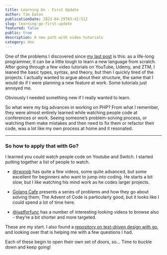 ```yaml
---
title: Learning Go - First Update
author: Tim Eaton
publicationDate: 2023-04-29T03:42:51Z
slug: learning-go-first-update
featured: false
public: true
description: A new path with video tutorials
category: dev
---
```


One of the problems I discovered since [my last post](/posts/learning-go-from-a-hospital-bed/) is this: as a life-long programmer, it can be a little tough to learn a new language from scratch. After going through a few video tutorials on YouTube, Udemy, and ZTM, I leaned the basic types, syntax, and theory, but then I quickly tired of the projects. I actually wanted to argue about their structure, the same that I would do if I were planning a new feature at work. Some tutorials just annoyed me.

Obviously I needed something new if I really wanted to learn.

So what were my big advances in working on PHP? From what I remember, they were almost entirely learned while watching people code at conferences or work. Seeing someone’s problem-solving process, or watching them make mistakes and then need to fix them or refactor their code, was a lot like my own process at home and it resonated.

---

### So how to apply that with Go?

I learned you could watch people code on Youtube and Switch. I started putting together a list of people to watch.

- [@rwxrob](https://www.youtube.com/@rwxrob) has quite a few videos, some quite advanced, but some excellent for beginners who want to jump into coding. He starts a bit slow, but I like watching his mind work as he codes larger projects.

- [Golang Cafe](https://www.youtube.com/@GolangCafe) presents a series of problems and how they go about solving them; The Advent of Code is particularly good, but it looks like I could spend a lot of time here.

- [@justforfunc](https://www.youtube.com/channel/UC_BzFbxG2za3bp5NRRRXJSw) has a number of interesting looking videos to browse also - they’re a bit shorter and more targeted.

These are my start. I also found a [repository on test-driven design with go](https://github.com/quii/learn-go-with-tests), and looking over that is helping me with a few questions I had.

Each of these begin to open their own set of doors, so... Time to buckle down and keep going!
